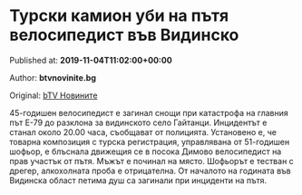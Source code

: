 
# Турски камион уби на пътя велосипедист във Видинско

Published at: **2019-11-04T11:02:00+00:00**

Author: **btvnovinite.bg**

Original: [bTV Новините](https://btvnovinite.bg/bulgaria/turski-kamion-ubi-na-patja-velosipedist-vav-vidinsko.html)

45-годишен велосипедист е загинал снощи при катастрофа на главния път Е-79 до разклона за видинското село Гайтанци.
Инцидентът е станал около 20.00 часа, съобщават от полицията.
Установено е, че товарна композиция с турска регистрация, управлявана от 51-годишен шофьор, е блъснала движещия се в посока Димово велосипедист на прав участък от пътя.
Мъжът е починал на място. Шофьорът е тестван с дрегер, алкохолната проба е отрицателна.
От началото на годината във Видинска област петима душ са загинали при инциденти на пътя.
